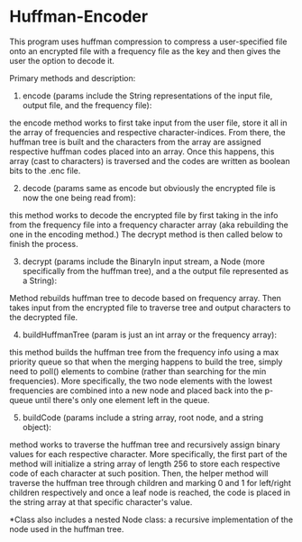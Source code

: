 # Huffman-Encoder
This program uses huffman compression to compress a user-specified file onto an encrypted file with a frequency file as the key and then gives the user the option to decode it.

Primary methods and description:

1. encode (params include the String representations of the input file, output file, and the frequency file): 

the encode method works to first take input from the user file, store it all in the array of frequencies and respective character-indices. From there, the huffman tree is built and the characters from the array are assigned respective huffman codes placed into an array. Once this happens, this array (cast to characters) is traversed and the codes are written as boolean bits to the .enc file.

2. decode (params same as encode but obviously the encrypted file is now the one being read from):

this method works to decode the encrypted file by first taking in the info from the frequency file into a frequency character array (aka rebuilding the one in the encoding method.) The decrypt method is then called below to finish the process.

3. decrypt (params include the BinaryIn input stream, a Node (more specifically from the huffman tree), and a the output file represented as a String):

Method rebuilds huffman tree to decode based on frequency array. Then takes input from 
the encrypted file to traverse tree and output characters to the decrypted file.

4. buildHuffmanTree (param is just an int array or the frequency array):

this method builds the huffman tree from the frequency info using a max priority queue so that when the merging happens to build the tree, simply need to poll() elements to combine (rather than searching for the min frequencies). More specifically, the two node elements with the lowest frequencies are combined into a new node and placed back into the p-queue until there's only one element left in the queue.

5. buildCode (params include a string array, root node, and a string object):

method works to traverse the huffman tree and recursively assign binary values for each respective character. More specifically, the first part of the method will initialize a string array of length 256 to store each respective code of each character at such position. Then, the helper method will traverse the huffman tree through children and marking 0 and 1 for left/right children respectively and once a leaf node is reached, the code is placed in the string array at that specific character's value. 

*Class also includes a nested Node class: a recursive implementation of the node used in the huffman tree.



